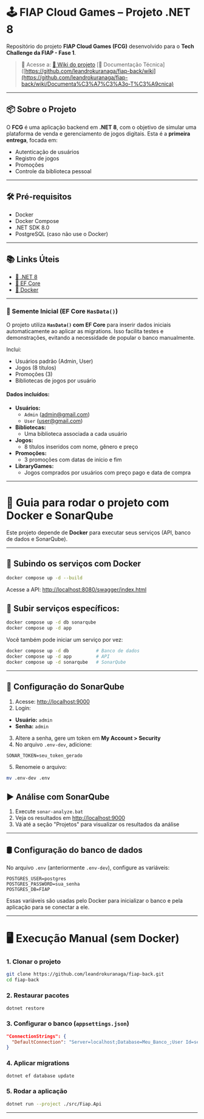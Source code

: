 # 🕹️ FIAP Cloud Games – Projeto .NET 8

Repositório do projeto **FIAP Cloud Games (FCG)** desenvolvido para o **Tech Challenge da FIAP - Fase 1**.

> 📍 Acesse a: [📘 Wiki do projeto](https://github.com/leandrokuranaga/fiap-back/wiki)
 [📘 Documentação Técnica]([https://github.com/leandrokuranaga/fiap-back/wiki](https://github.com/leandrokuranaga/fiap-back/wiki/Documenta%C3%A7%C3%A3o-T%C3%A9cnica)

---

## 📦 Sobre o Projeto

O **FCG** é uma aplicação backend em **.NET 8**, com o objetivo de simular uma plataforma de venda e gerenciamento de jogos digitais. Esta é a **primeira entrega**, focada em:

- Autenticação de usuários  
- Registro de jogos  
- Promoções  
- Controle da biblioteca pessoal

---

## 🛠️ Pré-requisitos

- Docker
- Docker Compose  
- .NET SDK 8.0  
- PostgreSQL (caso não use o Docker)

---

## 📚 Links Úteis

- [📘 .NET 8](https://learn.microsoft.com/en-us/dotnet/)
- [📘 EF Core](https://learn.microsoft.com/en-us/ef/core/)
- [📘 Docker](https://docs.docker.com/)

---

### 📌 Semente Inicial (EF Core `HasData()`)

O projeto utiliza **`HasData()` com EF Core** para inserir dados iniciais automaticamente ao aplicar as migrations. Isso facilita testes e demonstrações, evitando a necessidade de popular o banco manualmente.

Inclui:

- Usuários padrão (Admin, User)
- Jogos (8 títulos)
- Promoções (3)
- Bibliotecas de jogos por usuário

#### Dados incluídos:
- **Usuários:**
  - `Admin` (admin@gmail.com)
  - `User` (user@gmail.com)
- **Bibliotecas:**
  - Uma biblioteca associada a cada usuário
- **Jogos:**
  - 8 títulos inseridos com nome, gênero e preço
- **Promoções:**
  - 3 promoções com datas de início e fim
- **LibraryGames:**
  - Jogos comprados por usuários com preço pago e data de compra

---

# 🧪 Guia para rodar o projeto com Docker e SonarQube

Este projeto depende de **Docker** para executar seus serviços (API, banco de dados e SonarQube).

---

## 🐳 Subindo os serviços com Docker

```bash
docker compose up -d --build
```

Acesse a API: [http://localhost:8080/swagger/index.html](http://localhost:8080/swagger/index.html)

## 🎯 Subir serviços específicos:

```bash
docker compose up -d db sonarqube
docker compose up -d app
```

Você também pode iniciar um serviço por vez:

```bash
docker compose up -d db          # Banco de dados
docker compose up -d app         # API
docker compose up -d sonarqube   # SonarQube
```

---

## 🔐 Configuração do SonarQube

1. Acesse: [http://localhost:9000](http://localhost:9000)  
2. Login:  
  - **Usuário:** `admin`
   - **Senha:** `admin`
3. Altere a senha, gere um token em **My Account > Security**
4. No arquivo `.env-dev`, adicione:

```env
SONAR_TOKEN=seu_token_gerado
```

5. Renomeie o arquivo:

```bash
mv .env-dev .env
```

## ▶️ Análise com SonarQube

1. Execute `sonar-analyze.bat`
2. Veja os resultados em [http://localhost:9000](http://localhost:9000)
3. Vá até a seção "Projetos" para visualizar os resultados da análise


---

## 🛢️ Configuração do banco de dados

No arquivo `.env` (anteriormente `.env-dev`), configure as variáveis:

```env
POSTGRES_USER=postgres
POSTGRES_PASSWORD=sua_senha
POSTGRES_DB=FIAP
```

Essas variáveis são usadas pelo Docker para inicializar o banco e pela aplicação para se conectar a ele.

---

# 🖥️ Execução Manual (sem Docker)

### 1. Clonar o projeto

```bash
git clone https://github.com/leandrokuranaga/fiap-back.git
cd fiap-back
```

### 2. Restaurar pacotes

```bash
dotnet restore
```

### 3. Configurar o banco (`appsettings.json`)

```json
"ConnectionStrings": {
  "DefaultConnection": "Server=localhost;Database=Meu_Banco_;User Id=seu_banco;Password=sua_senha;"
}
```

### 4. Aplicar migrations

```bash
dotnet ef database update
```

### 5. Rodar a aplicação

```bash
dotnet run --project ./src/Fiap.Api
```

---
